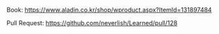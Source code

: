 Book: https://www.aladin.co.kr/shop/wproduct.aspx?ItemId=131897484

Pull Request: https://github.com/neverlish/Learned/pull/128
